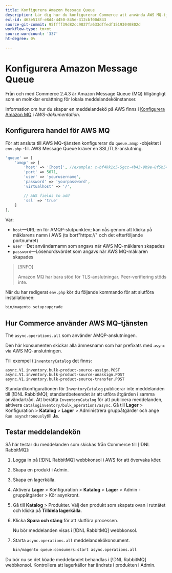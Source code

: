 ```yaml
---
title: Konfigurera Amazon Message Queue
description: Lär dig hur du konfigurerar Commerce att använda AWS MQ-tjänsten.
exl-id: 463e513f-e8d4-4450-845e-312cbf00d843
source-git-commit: 95ffff39d82cc9027fa633dffedf15193040802d
workflow-type: tm+mt
source-wordcount: '337'
ht-degree: 0%

---
```


# Konfigurera Amazon Message Queue

Från och med Commerce 2.4.3 är Amazon Message Queue (MQ) tillgängligt som en molnklar ersättning för lokala meddelandeköinstanser.

Information om hur du skapar en meddelandekö på AWS finns i [Konfigurera Amazon MQ](https://docs.aws.amazon.com/amazon-mq/latest/developer-guide/amazon-mq-setting-up.html) i _AWS-dokumentation_.

## Konfigurera handel för AWS MQ

För att ansluta till AWS MQ-tjänsten konfigurerar du `queue.amqp` -objektet i `env.php` -fil.
AWS Message Queue kräver en SSL/TLS-anslutning.

```php
'queue' => [
    'amqp' => [
        'host' => '[host]', //example: c-bf4kk1c5-5gcc-4b43-9b9e-8f5b54d234.mq.us-west-3.amazonaws.com
        'port' => 5671,
        'user' => 'yourusername',
        'password' => 'yourpassword',
        'virtualhost' => '/',

        // AWS fields to add
        'ssl' => 'true'
    ]
],
```

Var:

- `host`—URL:en för AMQP-slutpunkten; kan nås genom att klicka på mäklarens namn i AWS (ta bort&quot;https://&quot; och det efterföljande portnumret)
- `user`—Det användarnamn som angavs när AWS MQ-mäklaren skapades
- `password`—Lösenordsvärdet som angavs när AWS MQ-mäklaren skapades

>[!INFO]
>
>Amazon MQ har bara stöd för TLS-anslutningar. Peer-verifiering stöds inte.

När du har redigerat `env.php` kör du följande kommando för att slutföra installationen:

```bash
bin/magento setup:upgrade
```

## Hur Commerce använder AWS MQ-tjänsten

The `async.operations.all` som använder AMQP-anslutningen.

Den här konsumenten skickar alla ämnesnamn som har prefixats med `async` via AWS MQ-anslutningen.

Till exempel i `InventoryCatalog` det finns:

```text
async.V1.inventory.bulk-product-source-assign.POST
async.V1.inventory.bulk-product-source-unassign.POST
async.V1.inventory.bulk-product-source-transfer.POST
```

Standardkonfigurationen för `InventoryCatalog` publicerar inte meddelanden till [!DNL RabbitMQ]; standardbeteendet är att utföra åtgärden i samma användartråd. Att berätta `InventoryCatalog` för att publicera meddelanden, aktivera `cataloginventory/bulk_operations/async`. Gå till **Lager** > Konfiguration > **Katalog** > **Lager** > Administrera gruppåtgärder och ange  `Run asynchronously`till **Ja**.

## Testar meddelandekön

Så här testar du meddelanden som skickas från Commerce till [!DNL RabbitMQ]:

1. Logga in på [!DNL RabbitMQ] webbkonsol i AWS för att övervaka köer.
1. Skapa en produkt i Admin.
1. Skapa en lagerkälla.
1. Aktivera **Lager** > Konfiguration > **Katalog** > **Lager** > Admin - gruppåtgärder > Kör asynkront.
1. Gå till **Katalog** > Produkter. Välj den produkt som skapats ovan i rutnätet och klicka på **Tilldela lagerkälla**.
1. Klicka **Spara och stäng** för att slutföra processen.

   Nu bör meddelanden visas i [!DNL RabbitMQ] webbkonsol.

1. Starta `async.operations.all` meddelandekökonsument.

   ```bash
   bin/magento queue:consumers:start async.operations.all
   ```

Du bör nu se det köade meddelandet behandlas i [!DNL RabbitMQ] webbkonsol.
Kontrollera att lagerkällor har ändrats i produkten i Admin.
